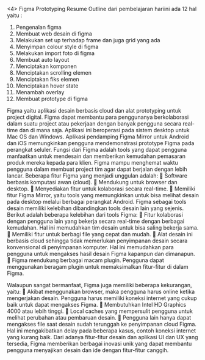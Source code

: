 <4> Figma Prototyping
Resume 
Outline dari pembelajaran hariini ada 12 hal yaitu :
1.	Pengenalan figma
2.	Membuat web desain di figma
3.	Melakukan set up terhadap frame dan juga grid yang ada
4.	Menyimpan colour style di figma
5.	Melakukan import foto di figma
6.	Membuat auto layout
7.	Menciptakan komponen
8.	Menciptakan scrolling elemen
9.	Menciptakan fiks elemen
10.	Menciptakan hover state
11.	Menambah overlay 
12.	Membuat prototype di figma

Figma yaitu aplikasi desain berbasis cloud dan alat prototyping untuk project digital. Figma dapat membantu para penggunanya berkolaborasi dalam suatu project atau pekerjaan dengan banyak pengguna secara real-time dan di mana saja. Aplikasi ini beroperasi pada sistem desktop untuk Mac OS dan Windows. Aplikasi pendamping Figma Mirror untuk Android dan iOS memungkinkan pengguna mendemonstrasi prototype Figma pada perangkat seluler. 
Fungsi dari Figma adalah tools yang dapat pengguna manfaatkan untuk mendesain dan memberikan kemudahan pemasaran produk mereka kepada para klien. Figma mampu menghemat waktu pengguna dalam membuat project tim agar dapat berjalan dengan lebih lancar.
Beberapa fitur Figma yang menjadi unggulan adalah:
	Software berbasis komputasi awan (cloud).
	Mendukung untuk browser dan desktop.
	Menyediakan fitur untuk kolaborasi secara real-time.
	Memiliki fitur Figma Mirror, yaitu tools yang memungkinkan untuk bisa melihat desain pada desktop melalui berbagai perangkat Android.
Figma sebagai tools desain memiliki kelebihan dibandingkan tools desain lain yang sejenis. Berikut adalah beberapa kelebihan dari tools Figma:
	Fitur kolaborasi dengan pengguna lain yang bekerja secara real-time dengan berbagai kemudahan. Hal ini memudahkan tim desain untuk bisa saling bekerja sama.
	Memiliki fitur untuk berbagi file yang cepat dan mudah.
	Alat desain ini berbasis cloud sehingga tidak memerlukan penyimpanan desain secara konvensional di penyimpanan komputer. Hal ini memudahkan para pengguna untuk mengakses hasil desain Figma kapanpun dan dimanapun. 
	Figma mendukung berbagai macam plugin. Pengguna dapat menggunakan beragam plugin untuk memaksimalkan fitur-fitur di dalam Figma.

Walaupun sangat bermanfaat, Figma juga memiliki beberapa kekurangan, yaitu:
	Akibat menggunakan browser, maka pengguna harus online ketika mengerjakan desain. Pengguna harus memiliki koneksi internet yang cukup baik untuk dapat mengakses Figma.
	Membutuhkan Intel HD Graphics 4000 atau lebih tinggi.
	Local caches yang mempersulit pengguna untuk melihat perubahan atau pembaruan desain.
	Pengguna lain hanya dapat mengakses file saat desain sudah terunggah ke penyimpanan cloud Figma. Hal ini mengakibatkan delay pada beberapa kasus, contoh koneksi internet yang kurang baik.
Dari adanya fitur-fitur desain dan aplikasi UI dan UX yang tersedia, Figma memberikan berbagai inovasi unik yang dapat membantu pengguna menyajikan desain dan ide dengan fitur-fitur canggih.
